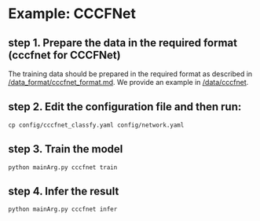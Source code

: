# Example: CCCFNet

## step 1. Prepare the data in the required format (cccfnet for CCCFNet)
The training data should be prepared in the required format as described in [/data_format/cccfnet_format.md](https://github.com/zhfzhmsra/DeepRec/tree/master/data_format/cccfnet_format.md).
We provide an example in [/data/cccfnet](https://github.com/zhfzhmsra/DeepRec/tree/master/data/cccfnet).

## step 2. Edit the configuration file and then run:
```
cp config/cccfnet_classfy.yaml config/network.yaml
```


## step 3. Train the model
```
python mainArg.py cccfnet train
```

## step 4. Infer the result
```
python mainArg.py cccfnet infer
```